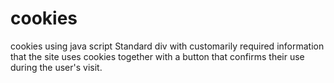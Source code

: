 # cookies
cookies using java script
Standard div with customarily required information that the site uses cookies together with a button that confirms their use during the user's visit.
